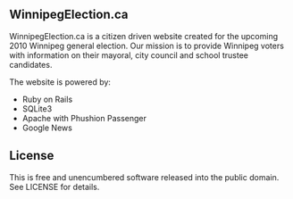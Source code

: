 ## WinnipegElection.ca

WinnipegElection.ca is a citizen driven website created for the upcoming 2010 Winnipeg general election. Our mission is to provide Winnipeg voters with information on their mayoral, city council and school trustee candidates.

The website is powered by:

* Ruby on Rails
* SQLite3
* Apache with Phushion Passenger
* Google News

## License

This is free and unencumbered software released into the public domain.  See LICENSE for details.